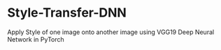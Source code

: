 # Style-Transfer-DNN
Apply Style of one image onto another image using VGG19 Deep Neural Network in PyTorch
